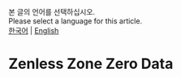 본 글의 언어를 선택하십시오.<br>
Please select a language for this article.<br>
[한국어](#) | [English](#)

# Zenless Zone Zero Data
